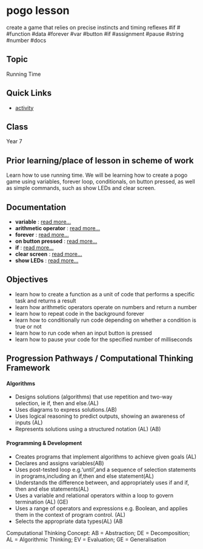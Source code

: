 # pogo lesson

create a game that relies on precise instincts and timing reflexes #if #  #function #data #forever #var #button #if #assignment #pause #string  #number #docs

## Topic

Running Time

## Quick Links

* [activity](/microbit/lessons/pogo/activity)

## Class

Year 7

## Prior learning/place of lesson in scheme of work

Learn how to use running time. We will be learning how to create a pogo game using variables, forever loop, conditionals, on button pressed, as well as simple commands, such as show LEDs and clear screen.

## Documentation

* **variable** : [read more...](/microbit/reference/variables/var)
* **arithmetic operator** : [read more...](/microbit/reference/types/number)
* **forever** : [read more...](/microbit/reference/basic/forever)
* **on button pressed** : [read more...](/microbit/reference/input/on-button-pressed)
* **if** : [read more...](/microbit/reference/logic/if)
* **clear screen** : [read more...](/microbit/reference/basic/clear-screen)
* **show LEDs** : [read more...](/microbit/reference/basic/show-leds)

## Objectives

* learn how to create a function as a unit of code that performs a specific task and returns a result
* learn how arithmetic operators operate on numbers and return a number
* learn how to repeat code in the background forever
* learn how to conditionally run code depending on whether a condition is true or not
* learn how to run code when an input button is pressed
* learn how to pause your code for the specified number of milliseconds

## Progression Pathways / Computational Thinking Framework

#### Algorithms

* Designs solutions (algorithms) that use repetition and two-way  selection, ie if, then and else.(AL)
* Uses diagrams to express solutions.(AB)
*  Uses logical reasoning to predict  outputs, showing an awareness of inputs (AL)
* Represents solutions using a structured notation (AL) (AB)

#### Programming & Development

* Creates programs that implement algorithms to achieve given goals (AL)
*  Declares and assigns variables(AB)
* Uses post-tested loop e.g.‘until’,and a sequence of selection statements in programs,including an if,then and else statement(AL)
* Understands the difference between, and appropriately uses if and if, then and else statements(AL)
* Uses a variable and relational operators within a loop to govern termination (AL) (GE)
* Uses a range of operators and expressions e.g. Boolean, and applies them in the context of program control. (AL)
* Selects the appropriate data types(AL) (AB

Computational Thinking Concept: AB = Abstraction; DE = Decomposition; AL = Algorithmic Thinking; EV = Evaluation; GE = Generalisation


